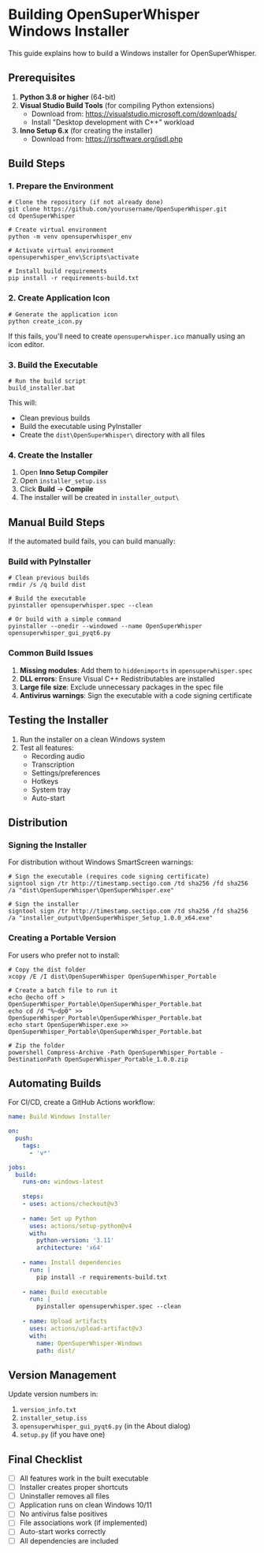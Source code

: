 # Building OpenSuperWhisper Windows Installer

This guide explains how to build a Windows installer for OpenSuperWhisper.

## Prerequisites

1. **Python 3.8 or higher** (64-bit)
2. **Visual Studio Build Tools** (for compiling Python extensions)
   - Download from: https://visualstudio.microsoft.com/downloads/
   - Install "Desktop development with C++" workload
3. **Inno Setup 6.x** (for creating the installer)
   - Download from: https://jrsoftware.org/isdl.php

## Build Steps

### 1. Prepare the Environment

```batch
# Clone the repository (if not already done)
git clone https://github.com/yourusername/OpenSuperWhisper.git
cd OpenSuperWhisper

# Create virtual environment
python -m venv opensuperwhisper_env

# Activate virtual environment
opensuperwhisper_env\Scripts\activate

# Install build requirements
pip install -r requirements-build.txt
```

### 2. Create Application Icon

```batch
# Generate the application icon
python create_icon.py
```

If this fails, you'll need to create `opensuperwhisper.ico` manually using an icon editor.

### 3. Build the Executable

```batch
# Run the build script
build_installer.bat
```

This will:
- Clean previous builds
- Build the executable using PyInstaller
- Create the `dist\OpenSuperWhisper\` directory with all files

### 4. Create the Installer

1. Open **Inno Setup Compiler**
2. Open `installer_setup.iss`
3. Click **Build** → **Compile**
4. The installer will be created in `installer_output\`

## Manual Build Steps

If the automated build fails, you can build manually:

### Build with PyInstaller

```batch
# Clean previous builds
rmdir /s /q build dist

# Build the executable
pyinstaller opensuperwhisper.spec --clean

# Or build with a simple command
pyinstaller --onedir --windowed --name OpenSuperWhisper opensuperwhisper_gui_pyqt6.py
```

### Common Build Issues

1. **Missing modules**: Add them to `hiddenimports` in `opensuperwhisper.spec`
2. **DLL errors**: Ensure Visual C++ Redistributables are installed
3. **Large file size**: Exclude unnecessary packages in the spec file
4. **Antivirus warnings**: Sign the executable with a code signing certificate

## Testing the Installer

1. Run the installer on a clean Windows system
2. Test all features:
   - Recording audio
   - Transcription
   - Settings/preferences
   - Hotkeys
   - System tray
   - Auto-start

## Distribution

### Signing the Installer

For distribution without Windows SmartScreen warnings:

```batch
# Sign the executable (requires code signing certificate)
signtool sign /tr http://timestamp.sectigo.com /td sha256 /fd sha256 /a "dist\OpenSuperWhisper\OpenSuperWhisper.exe"

# Sign the installer
signtool sign /tr http://timestamp.sectigo.com /td sha256 /fd sha256 /a "installer_output\OpenSuperWhisper_Setup_1.0.0_x64.exe"
```

### Creating a Portable Version

For users who prefer not to install:

```batch
# Copy the dist folder
xcopy /E /I dist\OpenSuperWhisper OpenSuperWhisper_Portable

# Create a batch file to run it
echo @echo off > OpenSuperWhisper_Portable\OpenSuperWhisper_Portable.bat
echo cd /d "%~dp0" >> OpenSuperWhisper_Portable\OpenSuperWhisper_Portable.bat
echo start OpenSuperWhisper.exe >> OpenSuperWhisper_Portable\OpenSuperWhisper_Portable.bat

# Zip the folder
powershell Compress-Archive -Path OpenSuperWhisper_Portable -DestinationPath OpenSuperWhisper_Portable_1.0.0.zip
```

## Automating Builds

For CI/CD, create a GitHub Actions workflow:

```yaml
name: Build Windows Installer

on:
  push:
    tags:
      - 'v*'

jobs:
  build:
    runs-on: windows-latest
    
    steps:
    - uses: actions/checkout@v3
    
    - name: Set up Python
      uses: actions/setup-python@v4
      with:
        python-version: '3.11'
        architecture: 'x64'
    
    - name: Install dependencies
      run: |
        pip install -r requirements-build.txt
    
    - name: Build executable
      run: |
        pyinstaller opensuperwhisper.spec --clean
    
    - name: Upload artifacts
      uses: actions/upload-artifact@v3
      with:
        name: OpenSuperWhisper-Windows
        path: dist/
```

## Version Management

Update version numbers in:
1. `version_info.txt`
2. `installer_setup.iss`
3. `opensuperwhisper_gui_pyqt6.py` (in the About dialog)
4. `setup.py` (if you have one)

## Final Checklist

- [ ] All features work in the built executable
- [ ] Installer creates proper shortcuts
- [ ] Uninstaller removes all files
- [ ] Application runs on clean Windows 10/11
- [ ] No antivirus false positives
- [ ] File associations work (if implemented)
- [ ] Auto-start works correctly
- [ ] All dependencies are included